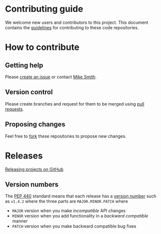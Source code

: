 # Contributing guide

We welcome new users and contributors to this project. This document contains the [guidelines](https://docs.github.com/en/communities/setting-up-your-project-for-healthy-contributions/setting-guidelines-for-repository-contributors) for contributing to these code repositories.

# How to contribute

## Getting help

Please [create an issue](https://docs.github.com/en/issues/tracking-your-work-with-issues/creating-an-issue) or contact [Mike Smith](https://www.sheffield.ac.uk/dcs/people/academic/michael-smith).

## Version control

Please create branches and request for them to be merged using [pull requests](https://docs.github.com/en/pull-requests/collaborating-with-pull-requests/proposing-changes-to-your-work-with-pull-requests/about-pull-requests).

## Proposing changes

Feel free to [fork](https://docs.github.com/en/pull-requests/collaborating-with-pull-requests/working-with-forks/fork-a-repo) these repositories to propose new changes.

# Releases

[Releasing projects on GitHub](https://docs.github.com/en/repositories/releasing-projects-on-github)

## Version numbers

The [PEP 440](https://peps.python.org/pep-0440/) standard means that each release has a [version number](https://semver.org/) such as `v1.4.2` where the three parts are `MAJOR.MINOR.PATCH` where

- `MAJOR` version when you make _incompatible_ API changes
- `MINOR` version when you add functionality in a _backward compatible_ manner
- `PATCH` version when you make backward compatible bug fixes
